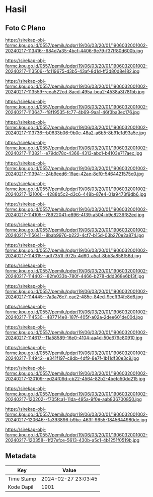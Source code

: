 # Hasil

## Foto C Plano

https://sirekap-obj-formc.kpu.go.id/0557/pemilu/pdpr/19/06/03/20/01/1906032001002-20240217-113416--684d7a35-4bcf-4406-9e79-f37ff80d600b.jpg

https://sirekap-obj-formc.kpu.go.id/0557/pemilu/pdpr/19/06/03/20/01/1906032001002-20240217-113506--fc119675-d3b5-43af-8d1d-ff3d80d8e182.jpg

https://sirekap-obj-formc.kpu.go.id/0557/pemilu/pdpr/19/06/03/20/01/1906032001002-20240217-113559--cea522cd-8acd-495a-bea2-4538a3f781bb.jpg

https://sirekap-obj-formc.kpu.go.id/0557/pemilu/pdpr/19/06/03/20/01/1906032001002-20240217-113647--f8f19535-fc77-4b69-9aa1-46f3ba3ec176.jpg

https://sirekap-obj-formc.kpu.go.id/0557/pemilu/pdpr/19/06/03/20/01/1906032001002-20240217-113736--b0633b06-9b0c-48a2-a6b5-8b91e1d93a5e.jpg

https://sirekap-obj-formc.kpu.go.id/0557/pemilu/pdpr/19/06/03/20/01/1906032001002-20240217-113821--e79dd78c-4366-4313-abc1-b4103e717aec.jpg

https://sirekap-obj-formc.kpu.go.id/0557/pemilu/pdpr/19/06/03/20/01/1906032001002-20240217-113941--24b9eed6-19ae-42ae-8cf0-5464421575c0.jpg

https://sirekap-obj-formc.kpu.go.id/0557/pemilu/pdpr/19/06/03/20/01/1906032001002-20240217-121006--4288b5c2-d3c6-448b-87e4-01a9473f9db6.jpg

https://sirekap-obj-formc.kpu.go.id/0557/pemilu/pdpr/19/06/03/20/01/1906032001002-20240217-114105--78922041-e896-4f39-a504-b9c8236f82ed.jpg

https://sirekap-obj-formc.kpu.go.id/0557/pemilu/pdpr/19/06/03/20/01/1906032001002-20240217-115641--8bab9976-b222-4cf7-b15d-03b270e2a874.jpg

https://sirekap-obj-formc.kpu.go.id/0557/pemilu/pdpr/19/06/03/20/01/1906032001002-20240217-114315--adf7351f-972b-4d60-a5af-8bb3a858f56d.jpg

https://sirekap-obj-formc.kpu.go.id/0557/pemilu/pdpr/19/06/03/20/01/1906032001002-20240217-114402--82fe033b-780f-4466-b278-ddd368e6b13f.jpg

https://sirekap-obj-formc.kpu.go.id/0557/pemilu/pdpr/19/06/03/20/01/1906032001002-20240217-114445--7a3a76c7-eac2-485c-84ed-9ccff34fc8d6.jpg

https://sirekap-obj-formc.kpu.go.id/0557/pemilu/pdpr/19/06/03/20/01/1906032001002-20240217-114530--487714e8-187f-405f-a02a-2dee601de00d.jpg

https://sirekap-obj-formc.kpu.go.id/0557/pemilu/pdpr/19/06/03/20/01/1906032001002-20240217-114617--11a58589-16e0-4104-aa4d-50c679c80910.jpg

https://sirekap-obj-formc.kpu.go.id/0557/pemilu/pdpr/19/06/03/20/01/1906032001002-20240217-114942--e341f197-c8db-4df9-8e7f-1b11df30e3c9.jpg

https://sirekap-obj-formc.kpu.go.id/0557/pemilu/pdpr/19/06/03/20/01/1906032001002-20240217-120109--ed24f09d-cb22-4564-82b2-4befc50dd215.jpg

https://sirekap-obj-formc.kpu.go.id/0557/pemilu/pdpr/19/06/03/20/01/1906032001002-20240217-120202--f705fca1-11da-495a-9f0e-aab836700850.jpg

https://sirekap-obj-formc.kpu.go.id/0557/pemilu/pdpr/19/06/03/20/01/1906032001002-20240217-120646--1a393896-b9bc-463f-9655-1845644980de.jpg

https://sirekap-obj-formc.kpu.go.id/0557/pemilu/pdpr/19/06/03/20/01/1906032001002-20240217-120358--1f27efce-5613-430b-a5c1-4b1251f0519b.jpg


## Metadata

| Key        | Value               |
| ---------- | ------------------- |
| Time Stamp | 2024-02-27 23:03:45 |
| Kode Dapil | 1901                |




